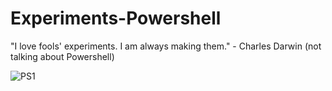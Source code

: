 # Experiments-Powershell
"I love fools' experiments. I am always making them." - Charles Darwin (not talking about Powershell)

![PS1](https://i.imgur.com/HjsANgG.jpg)
